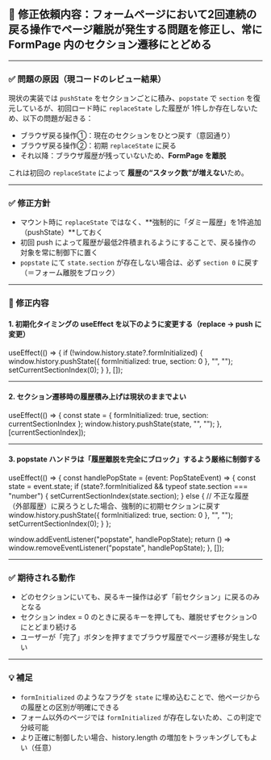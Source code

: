 ## 🎯 修正依頼内容：フォームページにおいて2回連続の戻る操作でページ離脱が発生する問題を修正し、常に FormPage 内のセクション遷移にとどめる

---

### ✅ 問題の原因（現コードのレビュー結果）

現状の実装では `pushState` をセクションごとに積み、`popstate` で `section` を復元しているが、初回ロード時に `replaceState` した履歴が 1件しか存在しないため、以下の問題が起きる：

- ブラウザ戻る操作①：現在のセクションをひとつ戻す（意図通り）  
- ブラウザ戻る操作②：初期 `replaceState` に戻る  
- それ以降：ブラウザ履歴が残っていないため、**FormPage を離脱**

これは初回の `replaceState` によって **履歴の“スタック数”が増えない**ため。

---

### ✅ 修正方針

- マウント時に `replaceState` ではなく、**強制的に「ダミー履歴」を1件追加（pushState）**しておく  
- 初回 push によって履歴が最低2件積まれるようにすることで、戻る操作の対象を常に制御下に置く  
- `popstate` にて `state.section` が存在しない場合は、必ず `section 0` に戻す（＝フォーム離脱をブロック）

---

### 🔧 修正内容

#### 1. 初期化タイミングの useEffect を以下のように変更する（replace → push に変更）

useEffect(() => {
  if (!window.history.state?.formInitialized) {
    window.history.pushState({ formInitialized: true, section: 0 }, "", "");
    setCurrentSectionIndex(0);
  }
}, []);

---

#### 2. セクション遷移時の履歴積み上げは現状のままでよい

useEffect(() => {
  const state = { formInitialized: true, section: currentSectionIndex };
  window.history.pushState(state, "", "");
}, [currentSectionIndex]);

---

#### 3. popstate ハンドラは「履歴離脱を完全にブロック」するよう厳格に制御する

useEffect(() => {
  const handlePopState = (event: PopStateEvent) => {
    const state = event.state;
    if (state?.formInitialized && typeof state.section === "number") {
      setCurrentSectionIndex(state.section);
    } else {
      // 不正な履歴（外部履歴）に戻ろうとした場合、強制的に初期セクションに戻す
      window.history.pushState({ formInitialized: true, section: 0 }, "", "");
      setCurrentSectionIndex(0);
    }
  };

  window.addEventListener("popstate", handlePopState);
  return () => window.removeEventListener("popstate", handlePopState);
}, []);

---

### ✅ 期待される動作

- どのセクションにいても、戻るキー操作は必ず「前セクション」に戻るのみとなる  
- セクション index = 0 のときに戻るキーを押しても、離脱せずセクション0にとどまり続ける  
- ユーザーが「完了」ボタンを押すまでブラウザ履歴でページ遷移が発生しない

---

### 💡 補足

- `formInitialized` のようなフラグを `state` に埋め込むことで、他ページからの履歴との区別が明確にできる  
- フォーム以外のページでは `formInitialized` が存在しないため、この判定で分岐可能  
- より正確に制御したい場合、history.length の増加をトラッキングしてもよい（任意）
